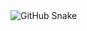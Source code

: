 <img alt="GitHub Snake" src="https://raw.githubusercontent.com/songminkyu/songminkyu/output/github-contribution-grid-snake.svg" />

